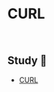 # CURL
<br>

## Study 🔎
+   [CURL](https://github.com/dlwnsgur9242/TIL/blob/main/CS/CURL/CURL.md)
<br>

